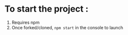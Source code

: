 # To start the project :

1. Requires npm
1. Once forked/cloned, `npm start` in the console to launch
